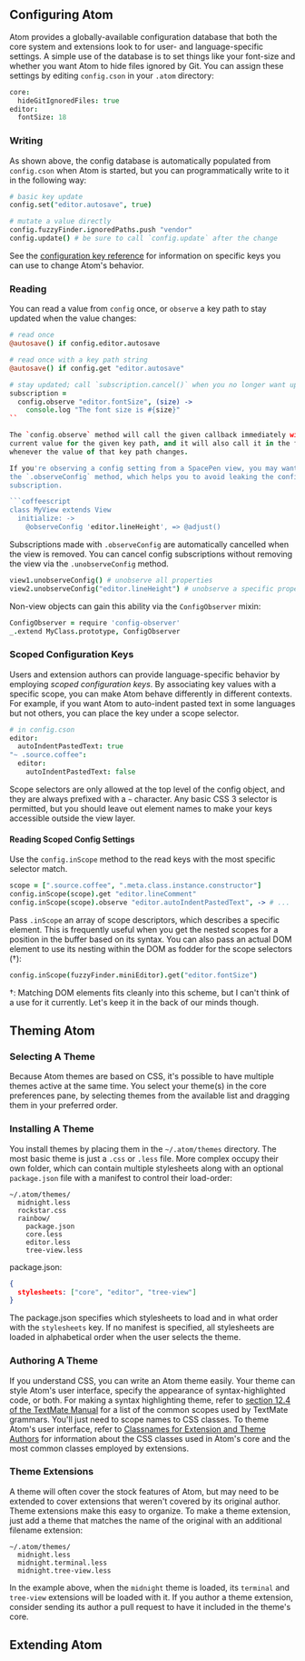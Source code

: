 ## Configuring Atom

Atom provides a globally-available configuration database that both the core
system and extensions look to for user- and language-specific settings. A simple
use of the database is to set things like your font-size and whether you want
Atom to hide files ignored by Git. You can assign these settings by editing
`config.cson` in your `.atom` directory:

```coffeescript
core:
  hideGitIgnoredFiles: true
editor:
  fontSize: 18
```

### Writing

As shown above, the config database is automatically populated from `config.cson`
when Atom is started, but you can programmatically write to it in the following
way:

```coffeescript
# basic key update
config.set("editor.autosave", true)

# mutate a value directly
config.fuzzyFinder.ignoredPaths.push "vendor"
config.update() # be sure to call `config.update` after the change
```

See the [configuration key reference]() for information on specific keys you
can use to change Atom's behavior.

### Reading

You can read a value from `config` once, or `observe` a key path to stay updated
when the value changes:

```coffeescript
# read once
@autosave() if config.editor.autosave

# read once with a key path string
@autosave() if config.get "editor.autosave"

# stay updated; call `subscription.cancel()` when you no longer want updates
subscription =
  config.observe "editor.fontSize", (size) ->
    console.log "The font size is #{size}"
``

The `config.observe` method will call the given callback immediately with the
current value for the given key path, and it will also call it in the future
whenever the value of that key path changes.

If you're observing a config setting from a SpacePen view, you may want to use
the `.observeConfig` method, which helps you to avoid leaking the config
subscription.

```coffeescript
class MyView extends View
  initialize: ->
    @observeConfig 'editor.lineHeight', => @adjust()
```

Subscriptions made with `.observeConfig` are automatically cancelled when the
view is removed. You can cancel config subscriptions without removing the view
via the `.unobserveConfig` method.

```coffeescript
view1.unobserveConfig() # unobserve all properties
view2.unobserveConfig("editor.lineHeight") # unobserve a specific property
```

Non-view objects can gain this ability via the `ConfigObserver` mixin:
```coffeescript
ConfigObserver = require 'config-observer'
_.extend MyClass.prototype, ConfigObserver
```

### Scoped Configuration Keys

Users and extension authors can provide language-specific behavior by employing
*scoped configuration keys*. By associating key values with a specific scope,
you can make Atom behave differently in different contexts. For example, if you
want Atom to auto-indent pasted text in some languages but not others, you can
place the key under a scope selector.

```coffeescript
# in config.cson
editor:
  autoIndentPastedText: true
"~ .source.coffee":
  editor:
    autoIndentPastedText: false
```

Scope selectors are only allowed at the top level of the config object, and they
are always prefixed with a `~` character. Any basic CSS 3 selector is permitted,
but you should leave out element names to make your keys accessible outside the
view layer.

#### Reading Scoped Config Settings

Use the `config.inScope` method to the read keys with the most specific selector
match.

```coffeescript
scope = [".source.coffee", ".meta.class.instance.constructor"]
config.inScope(scope).get "editor.lineComment"
config.inScope(scope).observe "editor.autoIndentPastedText", -> # ...
```

Pass `.inScope` an array of scope descriptors, which describes a specific
element. This is frequently useful when you get the nested scopes for a position
in the buffer based on its syntax. You can also pass an actual DOM element
to use its nesting within the DOM as fodder for the scope selectors (†):

```coffeescript
config.inScope(fuzzyFinder.miniEditor).get("editor.fontSize")
```

†:  Matching DOM elements fits cleanly into this scheme, but I can't think of a
    use for it currently. Let's keep it in the back of our minds though.


## Theming Atom


### Selecting A Theme

Because Atom themes are based on CSS, it's possible to have multiple themes
active at the same time. You select your theme(s) in the core preferences pane,
by selecting themes from the available list and dragging them in your preferred
order.

### Installing A Theme

You install themes by placing them in the `~/.atom/themes` directory. The most
basic theme is just a `.css` or `.less` file. More complex occupy their own
folder, which can contain multiple stylesheets along with an optional
`package.json` file with a manifest to control their load-order:

```text
~/.atom/themes/
  midnight.less
  rockstar.css
  rainbow/
    package.json
    core.less
    editor.less
    tree-view.less
```

package.json:
```json
{
  stylesheets: ["core", "editor", "tree-view"]
}
```

The package.json specifies which stylesheets to load and in what order with the
`stylesheets` key. If no manifest is specified, all stylesheets are loaded in
alphabetical order when the user selects the theme.

### Authoring A Theme

If you understand CSS, you can write an Atom theme easily. Your theme can style
Atom's user interface, specify the appearance of syntax-highlighted code, or
both. For making a syntax highlighting theme, refer to [section 12.4 of the
TextMate Manual](http://manual.macromates.com/en/language_grammars.html) for a
list of the common scopes used by TextMate grammars. You'll just need to
scope names to CSS classes. To theme Atom's user interface, refer to
[Classnames for Extension and Theme Authors]() for information about the CSS
classes used in Atom's core and the most common classes employed by
extensions.

### Theme Extensions

A theme will often cover the stock features of Atom, but may need to be extended
to cover extensions that weren't covered by its original author. Theme extensions
make this easy to organize. To make a theme extension, just add a theme that
matches the name of the original with an additional filename extension:

```text
~/.atom/themes/
  midnight.less
  midnight.terminal.less
  midnight.tree-view.less
```

In the example above, when the `midnight` theme is loaded, its `terminal` and
`tree-view` extensions will be loaded with it. If you author a theme extension,
consider sending its author a pull request to have it included in the theme's
core.

## Extending Atom

